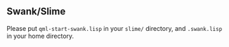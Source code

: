 
Swank/Slime
-----------

Please put `qml-start-swank.lisp` in your `slime/` directory, and `.swank.lisp`
in your home directory.

